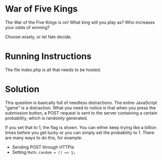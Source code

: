 # War of Five Kings

The War of the Five Kings is on! What king will you play
as? Who increases your odds of winning?

Choose wisely, or let fate decide.

# Running Instructions

The file index.php is all that needs to be hosted.

# Solution

This question is basically full of needless distractions. The entire JavaScript
"game" is a distraction. What you need to notice is that when you press the
submission button, a POST request is sent to the server containing a certain
probability, which is randomly generated.

If you set that to 1, the flag is shown. You can either keep trying like a billion
times before you get lucky or you can simply set the probability to 1. There are many
ways to do this, for example:

* Sending POST through HTTPie
* Setting `Math.random = () => 1;`
